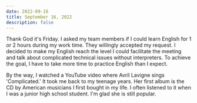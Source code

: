 ```yaml
---
date: 2022-09-16
title: September 16, 2022
description: false
---
```


Thank God it's Friday. I asked my team members if I could learn English for 1 or 2 hours during my work time. They willingly accepted my request. I decided to make my English reach the level I could facilitate the meeting and talk about complicated technical issues without interpreters. To achieve the goal, I have to take more time to practice English than I expect.

By the way, I watched a YouTube video where Avril Lavigne sings 'Complicated.' It took me back to my teenage years. Her first album is the CD by American musicians I first bought in my life. I often listened to it when I was a junior high school student. I'm glad she is still popular.